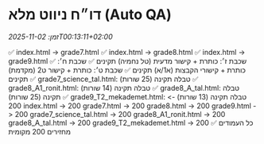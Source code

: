 # דו״ח ניווט מלא (Auto QA)
_זמן: 2025-11-02T00:13:11+02:00_

✅ index.html → grade7.html
✅ index.html → grade8.html
✅ index.html → grade9.html
✅ שכבת ז׳: כותרת + קישור מדעית (טל נחמיה) תקינים
✅ שכבת ח׳: כותרת + קישורי הקבצות (א1/א) תקינים
✅ שכבת ט׳: כותרת + קישור ט2 (מקדמת) תקינים
✅ grade7_science_tal.html: טבלה תקינה (25 שורות)
✅ grade8_A1_ronit.html: טבלה תקינה (14 שורות)
✅ grade8_A_tal.html: טבלה תקינה (25 שורות)
✅ grade9_T2_mekademet.html: טבלה תקינה (13 שורות)
                             -> 200
index.html                   -> 200
grade7.html                  -> 200
grade8.html                  -> 200
grade9.html                  -> 200
grade7_science_tal.html      -> 200
grade8_A1_ronit.html         -> 200
grade8_A_tal.html            -> 200
grade9_T2_mekademet.html     -> 200
✅ כל העמודים מחזירים 200 מקומית
